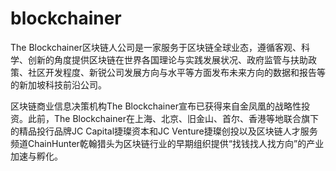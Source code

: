 # 

# blockchainer

The Blockchainer区块链人公司是一家服务于区块链全球业态，遵循客观、科学、创新的角度提供区块链在世界各国理论与实践发展状况、政府监管与扶助政策、社区开发程度、新锐公司发展方向与水平等方面发布未来方向的数据和报告等的新加坡科技前沿公司。

区块链商业信息决策机构The Blockchainer宣布已获得来自金凤凰的战略性投资。此前，The Blockchainer在上海、北京、旧金山、首尔、香港等地联合旗下的精品投行品牌JC Capital捷璨资本和JC Venture捷璨创投以及区块链人才服务频道ChainHunter乾翰猎头为区块链行业的早期组织提供“找钱找人找方向”的产业加速与孵化。

